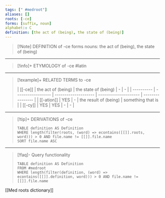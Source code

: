```yaml
---
tags: [" #medroot"]
aliases: []
roots: [-ce]
forms: [suffix, noun]
alphabet:: C
definition: [the act of (being), the state of (being)]
---
```

>[!Note] DEFINITION of -ce
>forms nouns: the act of (being), the state of (being)
_____
>[!info]+ ETYMOLOGY of -ce
>#latin
_____
>[!example]+ RELATED TERMS to -ce
>
>| [[-ce]]    | the act of (being) | the state of (being) | -                     | -                |
| ---------- | ------------------ | -------------------- | --------------------- | ---------------- |
| [[-ation]] | YES                | -                    | the result of (being) | something that is |
| [[-cy]]    | YES                | YES                  | -                     | -                 |
_____
>[!tip]+ DERIVATIONS of -ce
>```dataview
>TABLE definition AS Definition 
>WHERE length(filter(roots, (word) => econtains([[]].roots, word))) > 0 AND file.name != [[]].file.name
>SORT file.name ASC
>```
_____
>[!faq]- Query functionality
>```dataview
>TABLE definition AS Definition
>FROM #medroot
>WHERE length(filter(definition, (word) => econtains([[]].definition, word))) > 0 AND file.name != [[]].file.name
>```

[[Med roots dictionary]]